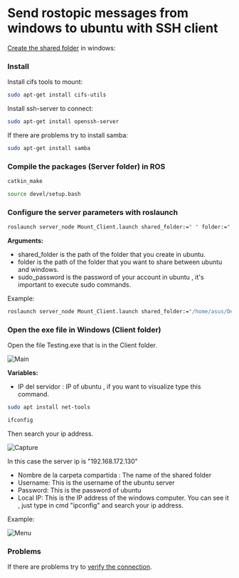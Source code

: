  # Send rostopic messages from windows to ubuntu with SSH client
 
 [Create the shared folder](Shared_folder.md) in windows:
 
 ### Install 
 
 Install cifs tools to mount:
```bash
sudo apt-get install cifs-utils
```
Install ssh-server to connect:
```bash
sudo apt-get install openssh-server
```
If there are problems try to install samba:
```bash
sudo apt-get install samba
```
 
 ### Compile the packages (Server folder) in ROS
 ```bash
 catkin_make
 ```
 ```bash
 source devel/setup.bash
 ```
 ### Configure the server parameters with roslaunch
 ```bash
 roslaunch server_node Mount_Client.launch shared_folder:=" " folder:=" " sudo_password:=" "
 ```
 **Arguments:**
 + shared_folder is the path of the folder that you create in ubuntu.
 + folder is the path of the folder that you want to share between ubuntu and windows.
 + sudo_password is the password of your account in ubuntu , it's important to execute sudo commands.
 
 Example:
 ```bash
 roslaunch server_node Mount_Client.launch shared_folder:="/home/asus/Desktop/Testing" folder:="/home/asus/Desktop/Catkin_ws/src/server_node/Backup" sudo_password:="Playtec981"
 ```
 
### Open the exe file in Windows (Client folder)
Open the file Testing.exe that is in the Client folder.

![Main](https://user-images.githubusercontent.com/59718261/89586810-faa86f00-d805-11ea-9f4a-e690d90d3b5b.PNG)

**Variables:**
+ IP del servidor : IP of ubuntu , if you want to visualize type this command.
```bash
sudo apt install net-tools
```
```bash
ifconfig
```
Then search your ip address.

![Capture](https://user-images.githubusercontent.com/59718261/89587132-9639df80-d806-11ea-885b-734109a246c5.PNG)
 
 In this case the server ip is "192.168.172.130"
 
 + Nombre de la carpeta compartida : The name of the shared folder 
 + Username: This is the username of the ubuntu server
 + Password: This is the password of ubuntu
 + Local IP: This is the IP address of the windows computer.
 You can see it , just type in cmd "ipconfig" and search your ip address.
 
Example: 

![Menu](https://user-images.githubusercontent.com/59718261/89586695-ce8cee00-d805-11ea-8413-294636d74fc2.PNG)

 ### Problems
 If there are problems try to [verify the connection](Verify.md).








